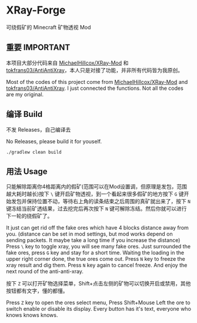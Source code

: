 # XRay-Forge

可绕假矿的 Minecraft 矿物透视 Mod

## 重要 IMPORTANT

本项目大部分代码来自 [MichaelHillcox/XRay-Mod](https://github.com/MichaelHillcox/XRay-Mod) 和 [tokfrans03/AntiAntiXray](https://github.com/tokfrans03/AntiAntiXray)，本人只是对接了功能，并非所有代码皆为我原创。

Most of the codes of this project come from [MichaelHillcox/XRay-Mod](https://github.com/MichaelHillcox/XRay-Mod) and [tokfrans03/AntiAntiXray](https://github.com/tokfrans03/AntiAntiXray). I just connected the functions. Not all the codes are my original.

## 编译 Build

不发 Releases，自己编译去

No Releases, please build it for youself.

```
./gradlew clean build
```

## 用法 Usage

只能解除距离你4格距离内的假矿(范围可以在Mod设置调，但原理是发包，范围越大耗时越长)按下 `\` 键开启矿物透视，到一个看起来很多假矿的地方按下 `G` 键开始发包并保持位置不动，等待右上角的读条结束之后周围的真矿就出来了，按下 `N` 键冻结当前矿透结果，过去挖完后再次按下 `N` 键可解除冻结。然后你就可以进行下一轮的绕假矿了。

It just can get rid off the fake ores which have 4 blocks distance away from you. (distance can be set in mod settings, but mod works depend on sending packets. It maybe take a long time if you increase the distance) Press `\` key to toggle xray, you will see many fake ores. Just surrounded the fake ores, press `G` key and stay for a short time. Waiting the loading in the upper right corner done, the true ores come out. Press `N` key to freeze the xray result and dig them. Press `N` key again to cancel freeze. And enjoy the next round of the anti-anti-xray.

按下 `Z` 可以打开矿物选择菜单，Shift+点击左侧的矿物可以切换开启或禁用，其他按钮都有文字，懂的都懂。

Press `Z` key to open the ores select menu, Press Shift+Mouse Left the ore to switch enable or disable its display. Every button has it's text, everyone who knows knows knows.
